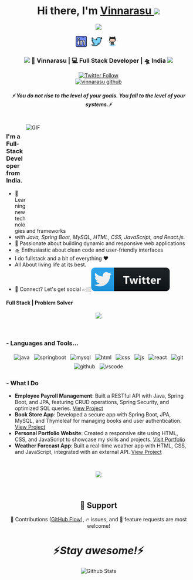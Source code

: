 <div align="center">
   <h1>Hi there, I'm <a href="https://vinnarasu.github.io">Vinnarasu </a> <img src="https://media.giphy.com/media/hvRJCLFzcasrR4ia7z/giphy.gif" width="25px"> </h1>
   
   <img src="https://pronoun.cyou/x/y?subject=He&object=Him&height=20"> 
</div>

<p align="center">
   <a href="https://www.linkedin.com/in/vinnarasu-p-85518a195/"><img height="30" src="https://raw.githubusercontent.com/8bithemant/8bithemant/master/linkedin.png?raw=true"></a>  
   <a href="https://twitter.com/vinnarasu_p"><img height="30" src="https://raw.githubusercontent.com/8bithemant/8bithemant/master/twitter.png?raw=true"></a>  
   <a href="https://github.com/vinnarasu"><img height="30" src="https://raw.githubusercontent.com/8bithemant/8bithemant/master/github.png?raw=true"></a>  
</p>
<div align="center">
   <h3><img src="https://media.giphy.com/media/WUlplcMpOCEmTGBtBW/giphy.gif" width="30"> 🙎 Vinnarasu  | 💻 Full Stack Developer | 🛸 India <img src="https://media.giphy.com/media/WUlplcMpOCEmTGBtBW/giphy.gif" width="30"></h3>
</div>

<p align="center">
  <a href="https://twitter.com/vinnacodes">
  <img alt="Twitter Follow" src="https://img.shields.io/twitter/follow/vinnacodes?style=for-the-badge&color=09f&labelColor=black&logo=twitter&label=@vinnacodes">
</a>
   <br>
   <a href="https://visitor-badge.glitch.me/badge?page_id=vinnarasu.vinnarasu"> <img alt="vinnarasu github" src="https://visitor-badge.glitch.me/badge?page_id=vinnarasu.vinnarasu"> </a>
</p>

<h5 align="center">
 <i>⚡️  You do not rise to the level of your goals. You fall to the level of your systems.⚡️</i>
</h5>

<br />
<img align="right" height="270px" width="450px" alt="GIF" src="https://media.giphy.com/media/3FjEPbKqEPhPpmC8uY/giphy.gif" />
<p align="center">
   <h3> I'm a Full-Stack Developer from India.</h3>
</p>

- 🥀 Learning new technologies and frameworks  
- <i>with Java, Spring Boot, MySQL, HTML, CSS, JavaScript, and React.js.</i>  
- 🔭 Passionate about building dynamic and responsive web applications  
- 🛸 Enthusiastic about clean code and user-friendly interfaces  
- I do fullstack and a bit of everything :heart:  
- All About living life at its best.  
- 💬 Connect? Let's get social 👉🏼[<img src="https://raw.githubusercontent.com/8bithemant/8bithemant/master/svg/social/twitter.svg" >](https://twitter.com/vinnarasu_p)  

<p align="center">
   <h4> Full Stack | Problem Solver </h4>
</p>

<p align="center" >
   <a href="https://github.com/anuraghazra/github-readme-stats"> 
      <img src="https://github-readme-stats.vercel.app/api?username=vinnarasu&&show_icons=true&theme=radical"/>
   </a>
</p>

<br />

### - Languages and Tools...

<p align="center">
   <img src="https://raw.githubusercontent.com/MikeCodesDotNET/ColoredBadges/master/img/logos/java-original.svg" alt="java" style="vertical-align:top; margin:4px">
   <img src="https://raw.githubusercontent.com/MikeCodesDotNET/ColoredBadges/master/img/logos/spring-original.svg" alt="springboot" style="vertical-align:top; margin:4px">
   <img src="https://raw.githubusercontent.com/MikeCodesDotNET/ColoredBadges/master/img/logos/mysql-original.svg" alt="mysql" style="vertical-align:top; margin:4px">
   <img src="https://raw.githubusercontent.com/MikeCodesDotNET/ColoredBadges/master/img/logos/html5-original.svg" alt="html" style="vertical-align:top; margin:4px">
   <img src="https://raw.githubusercontent.com/MikeCodesDotNET/ColoredBadges/master/img/logos/css3-original.svg" alt="css" style="vertical-align:top; margin:4px">
   <img src="https://raw.githubusercontent.com/MikeCodesDotNET/ColoredBadges/master/img/logos/javascript-original.svg" alt="js" style="vertical-align:top; margin:4px">
   <img src="https://raw.githubusercontent.com/MikeCodesDotNET/ColoredBadges/master/img/logos/react-original.svg" alt="react" style="vertical-align:top; margin:4px">
   <img src="https://raw.githubusercontent.com/MikeCodesDotNET/ColoredBadges/master/img/logos/git-original.svg" alt="git" style="vertical-align:top; margin:4px">
   <img src="https://raw.githubusercontent.com/MikeCodesDotNET/ColoredBadges/master/img/logos/github-original.svg" alt="github" style="vertical-align:top; margin:4px">
   <img src="https://raw.githubusercontent.com/MikeCodesDotNET/ColoredBadges/master/img/logos/vscode-original.svg" alt="vscode" style="vertical-align:top; margin:4px">
</p>

### - What I Do

- **Employee Payroll Management**: Built a RESTful API with Java, Spring Boot, and JPA, featuring CRUD operations, Spring Security, and optimized SQL queries. [View Project](https://github.com/vinnarasu/employee-payroll-management)  
- **Book Store App**: Developed a secure app with Spring Boot, JPA, MySQL, and Thymeleaf for managing books and user authentication. [View Project](https://github.com/vinnarasu/book-store-app)  
- **Personal Portfolio Website**: Created a responsive site using HTML, CSS, and JavaScript to showcase my skills and projects. [Visit Portfolio](https://vinnarasu.github.io)  
- **Weather Forecast App**: Built a real-time weather app with HTML, CSS, and JavaScript, integrated with an external API. [View Project](https://github.com/vinnarasu/weather-forecast-app)  

<br />

<p align="center">
   <img src="[https://media.giphy.com/media/f9XgHHnPnDjOF1hWpl/giphy.gif](https://user-images.githubusercontent.com/74038190/212749447-bfb7e725-6987-49d9-ae85-2015e3e7cc41.gif)" />
</p>

<br />

<h2 align="center">🤝 Support</h2>

<p align="center">🎀 Contributions (<a href="https://guides.github.com/introduction/flow" title="GitHub flow">GitHub Flow</a>), 🔥 issues, and 🥮 feature requests are most welcome!</p>



<h1 align='center'>⚡️<i>Stay awesome!</i>⚡️</h1>

<p align="center">
   <img src="https://raw.githubusercontent.com/mayhemantt/mayhemantt/Update/svg/Bottom.svg" alt="Github Stats" />
</p>
